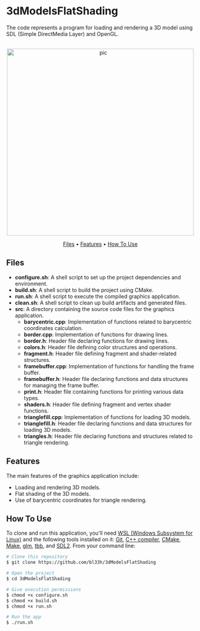 # 3dModelsFlatShading

The code represents a program for loading and rendering a 3D model using SDL (Simple DirectMedia Layer) and OpenGL.

<p align="center">
  <br>
  <img src="https://media3.giphy.com/media/v1.Y2lkPTc5MGI3NjExbDZ4bWZyNjZucjlsYnN5amRndGtuejJvaDN5Mmpsbm5sMjdjNDJheSZlcD12MV9pbnRlcm5hbF9naWZfYnlfaWQmY3Q9Zw/k6pTwJ5WerJqYjKLWd/giphy.gif" alt="pic" width="500">
  <br>
</p>

<p align="center">
  <a href="#Files">Files</a> •
  <a href="#Features">Features</a> •
  <a href="#how-to-use">How To Use</a>
</p>

## Files

- **configure.sh**: A shell script to set up the project dependencies and environment.
- **build.sh**: A shell script to build the project using CMake.
- **run.sh**: A shell script to execute the compiled graphics application.
- **clean.sh**: A shell script to clean up build artifacts and generated files.
- **src**: A directory containing the source code files for the graphics application.
  - **barycentric.cpp**: Implementation of functions related to barycentric coordinates calculation.
  - **border.cpp**: Implementation of functions for drawing lines.
  - **border.h**: Header file declaring functions for drawing lines.
  - **colors.h**: Header file defining color structures and operations.
  - **fragment.h**: Header file defining fragment and shader-related structures.
  - **framebuffer.cpp**: Implementation of functions for handling the frame buffer.
  - **framebuffer.h**: Header file declaring functions and data structures for managing the frame buffer.
  - **print.h**: Header file containing functions for printing various data types.
  - **shaders.h**: Header file defining fragment and vertex shader functions.
  - **trianglefill.cpp**: Implementation of functions for loading 3D models.
  - **trianglefill.h**: Header file declaring functions and data structures for loading 3D models.
  - **triangles.h**: Header file declaring functions and structures related to triangle rendering.

## Features

The main features of the graphics application include:

- Loading and rendering 3D models.
- Flat shading of the 3D models.
- Use of barycentric coordinates for triangle rendering.

## How To Use

To clone and run this application, you'll need [WSL (Windows Subsystem for Linux)](https://learn.microsoft.com/en-us/windows/wsl/install) and the following tools installed on it: [Git](https://git-scm.com), [C++ compiler](https://www.fdi.ucm.es/profesor/luis/fp/devtools/mingw.html), [CMake](https://cmake.org/download/), [Make](https://linuxhint.com/install-make-ubuntu/), [glm](https://sourceforge.net/projects/glm.mirror/), [tbb](https://www.intel.com/content/www/us/en/developer/tools/oneapi/onetbb.html), and [SDL2](https://www.oreilly.com/library/view/rust-programming-by/9781788390637/386c15eb-41b2-41b4-bd65-154a750a58d8.xhtml). From your command line:

```bash
# Clone this repository
$ git clone https://github.com/bl33h/3dModelsFlatShading

# Open the project
$ cd 3dModelsFlatShading

# Give execution permissions
$ chmod +x configure.sh
$ chmod +x build.sh
$ chmod +x run.sh

# Run the app
$ ./run.sh

